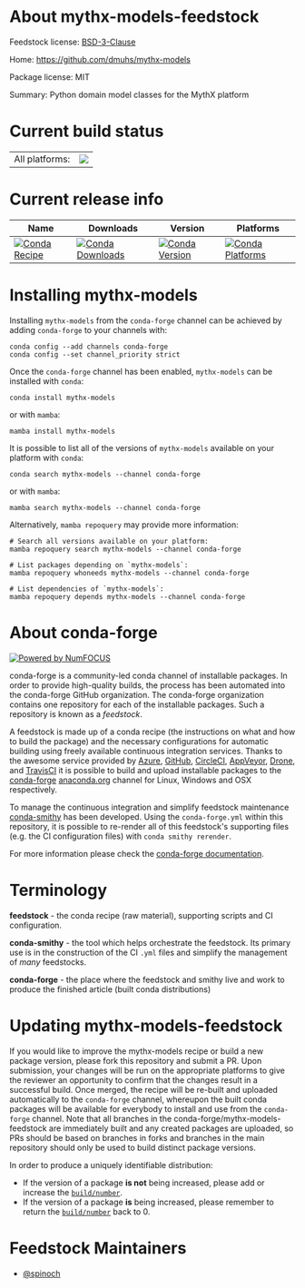 About mythx-models-feedstock
============================

Feedstock license: [BSD-3-Clause](https://github.com/conda-forge/mythx-models-feedstock/blob/main/LICENSE.txt)

Home: https://github.com/dmuhs/mythx-models

Package license: MIT

Summary: Python domain model classes for the MythX platform

Current build status
====================


<table><tr><td>All platforms:</td>
    <td>
      <a href="https://dev.azure.com/conda-forge/feedstock-builds/_build/latest?definitionId=12343&branchName=main">
        <img src="https://dev.azure.com/conda-forge/feedstock-builds/_apis/build/status/mythx-models-feedstock?branchName=main">
      </a>
    </td>
  </tr>
</table>

Current release info
====================

| Name | Downloads | Version | Platforms |
| --- | --- | --- | --- |
| [![Conda Recipe](https://img.shields.io/badge/recipe-mythx--models-green.svg)](https://anaconda.org/conda-forge/mythx-models) | [![Conda Downloads](https://img.shields.io/conda/dn/conda-forge/mythx-models.svg)](https://anaconda.org/conda-forge/mythx-models) | [![Conda Version](https://img.shields.io/conda/vn/conda-forge/mythx-models.svg)](https://anaconda.org/conda-forge/mythx-models) | [![Conda Platforms](https://img.shields.io/conda/pn/conda-forge/mythx-models.svg)](https://anaconda.org/conda-forge/mythx-models) |

Installing mythx-models
=======================

Installing `mythx-models` from the `conda-forge` channel can be achieved by adding `conda-forge` to your channels with:

```
conda config --add channels conda-forge
conda config --set channel_priority strict
```

Once the `conda-forge` channel has been enabled, `mythx-models` can be installed with `conda`:

```
conda install mythx-models
```

or with `mamba`:

```
mamba install mythx-models
```

It is possible to list all of the versions of `mythx-models` available on your platform with `conda`:

```
conda search mythx-models --channel conda-forge
```

or with `mamba`:

```
mamba search mythx-models --channel conda-forge
```

Alternatively, `mamba repoquery` may provide more information:

```
# Search all versions available on your platform:
mamba repoquery search mythx-models --channel conda-forge

# List packages depending on `mythx-models`:
mamba repoquery whoneeds mythx-models --channel conda-forge

# List dependencies of `mythx-models`:
mamba repoquery depends mythx-models --channel conda-forge
```


About conda-forge
=================

[![Powered by
NumFOCUS](https://img.shields.io/badge/powered%20by-NumFOCUS-orange.svg?style=flat&colorA=E1523D&colorB=007D8A)](https://numfocus.org)

conda-forge is a community-led conda channel of installable packages.
In order to provide high-quality builds, the process has been automated into the
conda-forge GitHub organization. The conda-forge organization contains one repository
for each of the installable packages. Such a repository is known as a *feedstock*.

A feedstock is made up of a conda recipe (the instructions on what and how to build
the package) and the necessary configurations for automatic building using freely
available continuous integration services. Thanks to the awesome service provided by
[Azure](https://azure.microsoft.com/en-us/services/devops/), [GitHub](https://github.com/),
[CircleCI](https://circleci.com/), [AppVeyor](https://www.appveyor.com/),
[Drone](https://cloud.drone.io/welcome), and [TravisCI](https://travis-ci.com/)
it is possible to build and upload installable packages to the
[conda-forge](https://anaconda.org/conda-forge) [anaconda.org](https://anaconda.org/)
channel for Linux, Windows and OSX respectively.

To manage the continuous integration and simplify feedstock maintenance
[conda-smithy](https://github.com/conda-forge/conda-smithy) has been developed.
Using the ``conda-forge.yml`` within this repository, it is possible to re-render all of
this feedstock's supporting files (e.g. the CI configuration files) with ``conda smithy rerender``.

For more information please check the [conda-forge documentation](https://conda-forge.org/docs/).

Terminology
===========

**feedstock** - the conda recipe (raw material), supporting scripts and CI configuration.

**conda-smithy** - the tool which helps orchestrate the feedstock.
                   Its primary use is in the construction of the CI ``.yml`` files
                   and simplify the management of *many* feedstocks.

**conda-forge** - the place where the feedstock and smithy live and work to
                  produce the finished article (built conda distributions)


Updating mythx-models-feedstock
===============================

If you would like to improve the mythx-models recipe or build a new
package version, please fork this repository and submit a PR. Upon submission,
your changes will be run on the appropriate platforms to give the reviewer an
opportunity to confirm that the changes result in a successful build. Once
merged, the recipe will be re-built and uploaded automatically to the
`conda-forge` channel, whereupon the built conda packages will be available for
everybody to install and use from the `conda-forge` channel.
Note that all branches in the conda-forge/mythx-models-feedstock are
immediately built and any created packages are uploaded, so PRs should be based
on branches in forks and branches in the main repository should only be used to
build distinct package versions.

In order to produce a uniquely identifiable distribution:
 * If the version of a package **is not** being increased, please add or increase
   the [``build/number``](https://docs.conda.io/projects/conda-build/en/latest/resources/define-metadata.html#build-number-and-string).
 * If the version of a package **is** being increased, please remember to return
   the [``build/number``](https://docs.conda.io/projects/conda-build/en/latest/resources/define-metadata.html#build-number-and-string)
   back to 0.

Feedstock Maintainers
=====================

* [@spinoch](https://github.com/spinoch/)

